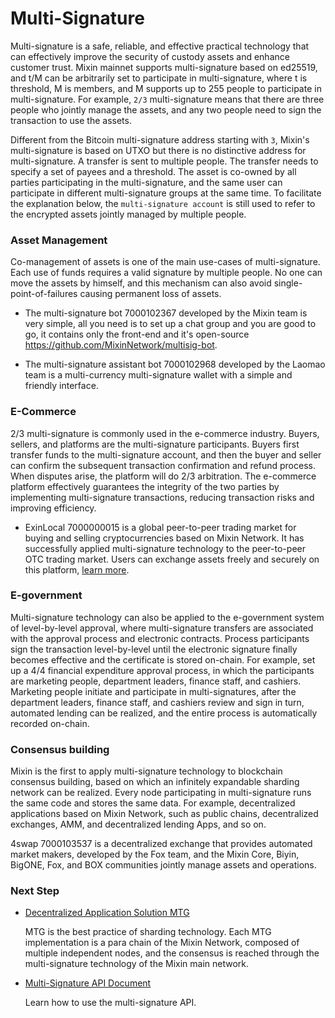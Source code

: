 # Multi-Signature

Multi-signature is a safe, reliable, and effective practical technology that can effectively improve the security of custody assets and enhance customer trust. Mixin mainnet supports multi-signature based on ed25519, and t/M can be arbitrarily set to participate in multi-signature, where t is threshold, M is members, and M supports up to 255 people to participate in multi-signature. For example, `2/3` multi-signature means that there are three people who jointly manage the assets, and any two people need to sign the transaction to use the assets.

Different from the Bitcoin multi-signature address starting with `3`, Mixin's multi-signature is based on UTXO but there is no distinctive address for multi-signature. A transfer is sent to multiple people. The transfer needs to specify a set of payees and a threshold. The asset is co-owned by all parties participating in the multi-signature, and the same user can participate in different multi-signature groups at the same time. To facilitate the explanation below, the `multi-signature account` is still used to refer to the encrypted assets jointly managed by multiple people.

### Asset Management

Co-management of assets is one of the main use-cases of multi-signature. Each use of funds requires a valid signature by multiple people. No one can move the assets by himself, and this mechanism can also avoid single-point-of-failures causing permanent loss of assets.

- The multi-signature bot 7000102367 developed by the Mixin team is very simple, all you need is to set up a chat group and you are good to go, it contains only the front-end and it's open-source https://github.com/MixinNetwork/multisig-bot.

- The multi-signature assistant bot 7000102968 developed by the Laomao team is a multi-currency multi-signature wallet with a simple and friendly interface.

### E-Commerce

2/3 multi-signature is commonly used in the e-commerce industry. Buyers, sellers, and platforms are the multi-signature participants. Buyers first transfer funds to the multi-signature account, and then the buyer and seller can confirm the subsequent transaction confirmation and refund process. When disputes arise, the platform will do 2/3 arbitration. The e-commerce platform effectively guarantees the integrity of the two parties by implementing multi-signature transactions, reducing transaction risks and improving efficiency.

- ExinLocal 7000000015 is a global peer-to-peer trading market for buying and selling cryptocurrencies based on Mixin Network. It has successfully applied multi-signature technology to the peer-to-peer OTC trading market. Users can exchange assets freely and securely on this platform, [learn more](https://w3c.group/c/1581684681212744).

### E-government

Multi-signature technology can also be applied to the e-government system of level-by-level approval, where multi-signature transfers are associated with the approval process and electronic contracts. Process participants sign the transaction level-by-level until the electronic signature finally becomes effective and the certificate is stored on-chain. For example, set up a 4/4 financial expenditure approval process, in which the participants are marketing people, department leaders, finance staff, and cashiers. Marketing people initiate and participate in multi-signatures, after the department leaders, finance staff, and cashiers review and sign in turn, automated lending can be realized, and the entire process is automatically recorded on-chain.

### Consensus building

Mixin is the first to apply multi-signature technology to blockchain consensus building, based on which an infinitely expandable sharding network can be realized. Every node participating in multi-signature runs the same code and stores the same data. For example, decentralized applications based on Mixin Network, such as public chains, decentralized exchanges, AMM, and decentralized lending Apps, and so on.

4swap 7000103537 is a decentralized exchange that provides automated market makers, developed by the Fox team, and the Mixin Core, Biyin, BigONE, Fox, and BOX communities jointly manage assets and operations.

### Next Step

- [Decentralized Application Solution MTG](../mtg/overview)

  MTG is the best practice of sharding technology. Each MTG implementation is a para chain of the Mixin Network, composed of multiple independent nodes, and the consensus is reached through the multi-signature technology of the Mixin main network.

- [Multi-Signature API Document](/document/wallet/api/multisigs/outputs)

  Learn how to use the multi-signature API.
